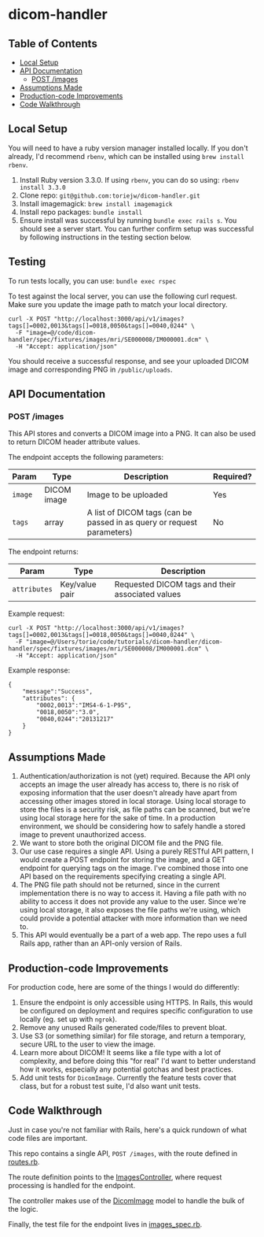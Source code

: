 # dicom-handler

## Table of Contents

- [Local Setup](#local-setup)
- [API Documentation](#api-documentation)
  - [POST /images](#post-images)
- [Assumptions Made](#assumptions-made)
- [Production-code Improvements](#production-code-improvements)
- [Code Walkthrough](#code-walkthrough)

## Local Setup

You will need to have a ruby version manager installed locally. If you don't already, I'd recommend `rbenv`, which can be installed using `brew install rbenv`.

1. Install Ruby version 3.3.0. If using `rbenv`, you can do so using: `rbenv install 3.3.0`
2. Clone repo: `git@github.com:toriejw/dicom-handler.git`
3. Install imagemagick: `brew install imagemagick` 
4. Install repo packages: `bundle install`
5. Ensure install was successful by running `bundle exec rails s`. You should see a server start. You can further confirm setup was successful by following instructions in the testing section below.

## Testing

To run tests locally, you can use: `bundle exec rspec`

To test against the local server, you can use the following curl request. Make sure you update the image path to match your local directory.
```
curl -X POST "http://localhost:3000/api/v1/images?tags[]=0002,0013&tags[]=0018,0050&tags[]=0040,0244" \
  -F "image=@/code/dicom-handler/spec/fixtures/images/mri/SE000008/IM000001.dcm" \
  -H "Accept: application/json"
```
You should receive a successful response, and see your uploaded DICOM image and corresponding PNG in `/public/uploads`.

## API Documentation

### POST /images

This API stores and converts a DICOM image into a PNG. It can also be used to return DICOM header attribute values.

The endpoint accepts the following parameters:


| Param | Type | Description | Required? |
|-------|------|-------|----------|
| `image` | DICOM image | Image to be uploaded| Yes |
| `tags` | array | A list of DICOM tags (can be passed in as query or request parameters) | No |

The endpoint returns:

| Param | Type | Description |
|-------|------|-------|
| `attributes` | Key/value pair | Requested DICOM tags and their associated values|

Example request:
```
curl -X POST "http://localhost:3000/api/v1/images?tags[]=0002,0013&tags[]=0018,0050&tags[]=0040,0244" \
  -F "image=@/Users/torie/code/tutorials/dicom-handler/dicom-handler/spec/fixtures/images/mri/SE000008/IM000001.dcm" \
  -H "Accept: application/json"
```

Example response:
```
{
    "message":"Success",
    "attributes": {
        "0002,0013":"IMS4-6-1-P95",
        "0018,0050":"3.0",
        "0040,0244":"20131217"
    }
}
```

## Assumptions Made

1. Authentication/authorization is not (yet) required. Because the API only accepts an image the user already has access to, there is no risk of exposing information that the user doesn't already have apart from accessing other images stored in local storage. Using local storage to store the files is a security risk, as file paths can be scanned, but we're using local storage here for the sake of time. In a production environment, we should be considering how to safely handle a stored image to prevent unauthorized access.
2. We want to store both the original DICOM file and the PNG file.
3. Our use case requires a single API. Using a purely RESTful API pattern, I would create a POST endpoint for storing the image, and a GET endpoint for querying tags on the image. I've combined those into one API based on the requirements specifying creating a single API.
4. The PNG file path should not be returned, since in the current implementation there is no way to access it. Having a file path with no ability to access it does not provide any value to the user. Since we're using local storage, it also exposes the file paths we're using, which could provide a potential attacker with more information than we need to.
5. This API would eventually be a part of a web app. The repo uses a full Rails app, rather than an API-only version of Rails.

## Production-code Improvements

For production code, here are some of the things I would do differently:

1. Ensure the endpoint is only accessible using HTTPS. In Rails, this would be configured on deployment and requires specific configuration to use locally (eg. set up with `ngrok`).
1. Remove any unused Rails generated code/files to prevent bloat.
2. Use S3 (or something similar) for file storage, and return a temporary, secure URL to the user to view the image.
3. Learn more about DICOM! It seems like a file type with a lot of complexity, and before doing this "for real" I'd want to better understand how it works, especially any potential gotchas and best practices.
4. Add unit tests for `DicomImage`. Currently the feature tests cover that class, but for a robust test suite, I'd also want unit tests.

## Code Walkthrough

Just in case you're not familiar with Rails, here's a quick rundown of what code files are important.

This repo contains a single API, `POST /images`, with the route defined in [routes.rb](./config/routes.rb).

The route definition points to the [ImagesController](./app/controllers/api/v1/images_controller.rb), where request processing is handled for the endpoint.

The controller makes use of the [DicomImage](./app/models/dicom_image.rb) model to handle the bulk of the logic.

Finally, the test file for the endpoint lives in [images_spec.rb](./spec/requests/api/v1/images_spec.rb).
